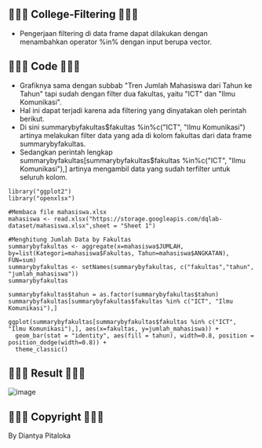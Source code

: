 ## 🍦🍧🍪 College-Filtering 🍪🍧🍦
- Pengerjaan filtering di data frame dapat dilakukan dengan menambahkan operator %in% dengan input berupa vector.

## 🍦🍧🍪 Code 🍪🍧🍦
- Grafiknya sama dengan subbab "Tren Jumlah Mahasiswa dari Tahun ke Tahun" tapi sudah dengan filter dua fakultas, yaitu "ICT" dan "Ilmu Komunikasi".
- Hal ini dapat terjadi karena ada filtering yang dinyatakan oleh perintah berikut.
- Di sini summarybyfakultas$fakultas %in%c("ICT", "Ilmu Komunikasi") artinya melakukan filter data yang ada di kolom fakultas dari data frame summarybyfakultas.
- Sedangkan perintah lengkap summarybyfakultas[summarybyfakultas$fakultas %in%c("ICT", "Ilmu Komunikasi"),] artinya mengambil data yang sudah terfilter untuk seluruh kolom.

```
library("ggplot2")
library("openxlsx")

#Membaca file mahasiswa.xlsx
mahasiswa <- read.xlsx("https://storage.googleapis.com/dqlab-dataset/mahasiswa.xlsx",sheet = "Sheet 1")

#Menghitung Jumlah Data by Fakultas
summarybyfakultas <- aggregate(x=mahasiswa$JUMLAH, by=list(Kategori=mahasiswa$Fakultas, Tahun=mahasiswa$ANGKATAN), FUN=sum)
summarybyfakultas <- setNames(summarybyfakultas, c("fakultas","tahun", "jumlah_mahasiswa"))
summarybyfakultas

summarybyfakultas$tahun = as.factor(summarybyfakultas$tahun)
summarybyfakultas[summarybyfakultas$fakultas %in% c("ICT", "Ilmu Komunikasi"),]

ggplot(summarybyfakultas[summarybyfakultas$fakultas %in% c("ICT", "Ilmu Komunikasi"),], aes(x=fakultas, y=jumlah_mahasiswa)) + 
  geom_bar(stat = "identity", aes(fill = tahun), width=0.8, position = position_dodge(width=0.8)) + 
  theme_classic() 
```

## 🍦🍧🍪 Result 🍪🍧🍦

![image](https://github.com/diantyapitaloka/College-Filtering/assets/147487436/e786be20-6336-4864-9c89-525d39c97a5b)



## 🍦🍧🍪 Copyright 🍪🍧🍦
By Diantya Pitaloka
